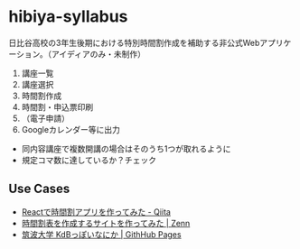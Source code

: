 # hibiya-syllabus
日比谷高校の3年生後期における特別時間割作成を補助する非公式Webアプリケーション。（アイディアのみ・未制作）
1. 講座一覧
2. 講座選択
3. 時間割作成
4. 時間割・申込票印刷
5. （電子申請）
6. Googleカレンダー等に出力 

-  同内容講座で複数開講の場合はそのうち1つが取れるように
- 規定コマ数に達しているか？チェック

## Use Cases

- [Reactで時間割アプリを作ってみた - Qiita](https://qiita.com/kaki765/items/79d1235f5344877c56a5)
- [時間割表を作成するサイトを作ってみた | Zenn](https://zenn.dev/501a/articles/1772f7ce5aa384)
- [筑波大学 KdBっぽいなにか | GithHub Pages](https://make-it-tsukuba.github.io/alternative-tsukuba-kdb/)
